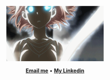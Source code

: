 <div align="center">
<img height="150" src="https://raw.githubusercontent.com/glepnir/glepnir/master/1.gif" alt="gif with funny random cat say thank you." />
</div>

<p align="center">
  <b><a href="mailto:kenedinovriansyah@gmail.com"> Email me</a></b>
  •
  <b><a href="https://www.linkedin.com/in/kenedy-nopriansyah-b5864a200/"> My Linkedin</a></b>
</p>
